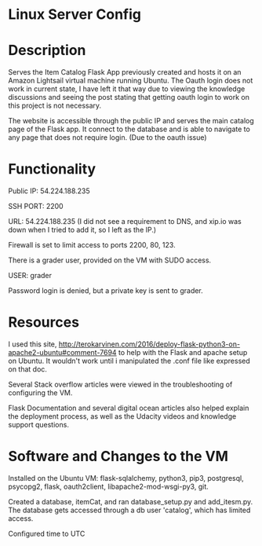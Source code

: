 # Linux Server Config

# Description
Serves the Item Catalog Flask App previously created and hosts it on an Amazon Lightsail virtual machine running Ubuntu.
The Oauth login does not work in current state, I have left it that way due to viewing the knowledge discussions and seeing the post stating that getting oauth login to work on this project is not necessary.

The website is accessible through the public IP and serves the main catalog page of the Flask app. It connect to the database and is able to navigate to any page that does not require login. (Due to the oauth issue)


# Functionality

Public IP: 54.224.188.235

SSH PORT: 2200

URL: 54.224.188.235  (I did not see a requirement to DNS, and xip.io was down when I tried to add it, so I left as the IP.)

Firewall is set to limit access to ports 2200, 80, 123. 

There is a grader user, provided on the VM with SUDO access.

USER: grader

Password login is denied, but a private key is sent to grader.


# Resources
I used this site, http://terokarvinen.com/2016/deploy-flask-python3-on-apache2-ubuntu#comment-7694 to help with the Flask and apache setup on Ubuntu. It wouldn't work until i manipulated the .conf file like expressed on that doc.

Several Stack overflow articles were viewed in the troubleshooting of configuring the VM.

Flask Documentation and several digital ocean articles also helped explain the deployment process, as well as the Udacity videos and knowledge support questions. 


# Software and Changes to the VM

Installed on the Ubuntu VM:
flask-sqlalchemy, python3, pip3, postgresql, psycopg2, flask, oauth2client, libapache2-mod-wsgi-py3, git.

Created a database, itemCat, and ran database_setup.py and add_itesm.py.
The database gets accessed through a db user 'catalog', which has limited access.

Configured time to UTC


